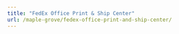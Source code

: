 ```yaml
---
title: "FedEx Office Print & Ship Center"
url: /maple-grove/fedex-office-print-and-ship-center/
---
```

